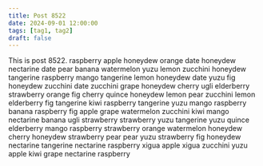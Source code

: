 ```yaml
---
title: Post 8522
date: 2024-09-01 12:00:00
tags: [tag1, tag2]
draft: false
---
```

This is post 8522.
raspberry
apple
honeydew
orange
date
honeydew
nectarine
date
pear
banana
watermelon
yuzu
lemon
zucchini
honeydew
tangerine
raspberry
mango
tangerine
lemon
honeydew
date
yuzu
fig
honeydew
zucchini
date
zucchini
grape
honeydew
cherry
ugli
elderberry
strawberry
orange
fig
cherry
quince
honeydew
lemon
pear
zucchini
lemon
elderberry
fig
tangerine
kiwi
raspberry
tangerine
yuzu
mango
raspberry
banana
raspberry
fig
apple
grape
watermelon
zucchini
kiwi
mango
nectarine
banana
ugli
strawberry
strawberry
yuzu
tangerine
yuzu
quince
elderberry
mango
raspberry
strawberry
orange
watermelon
honeydew
cherry
honeydew
strawberry
pear
pear
yuzu
strawberry
fig
honeydew
nectarine
tangerine
nectarine
raspberry
xigua
apple
xigua
zucchini
yuzu
apple
kiwi
grape
nectarine
raspberry
